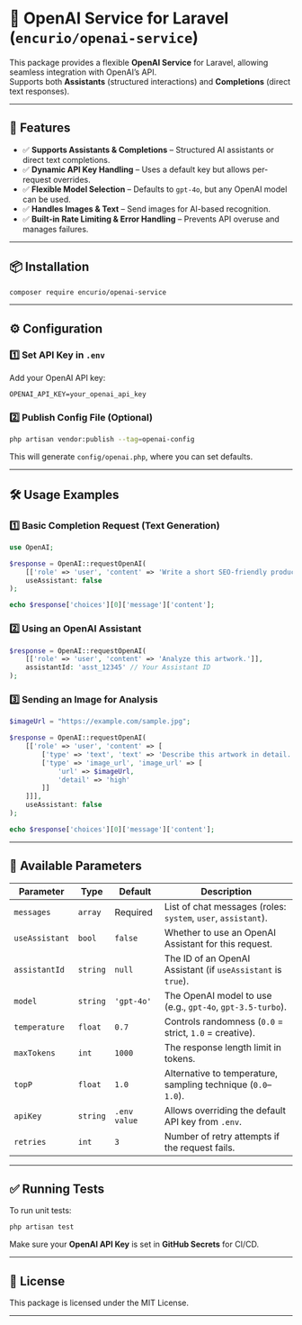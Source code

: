 # 🚀 OpenAI Service for Laravel (`encurio/openai-service`)

This package provides a flexible **OpenAI Service** for Laravel, allowing seamless integration with OpenAI’s API.  
Supports both **Assistants** (structured interactions) and **Completions** (direct text responses).  

---

## 📌 Features
- ✅ **Supports Assistants & Completions** – Structured AI assistants or direct text completions.
- ✅ **Dynamic API Key Handling** – Uses a default key but allows per-request overrides.
- ✅ **Flexible Model Selection** – Defaults to `gpt-4o`, but any OpenAI model can be used.
- ✅ **Handles Images & Text** – Send images for AI-based recognition.
- ✅ **Built-in Rate Limiting & Error Handling** – Prevents API overuse and manages failures.

---

## 📦 Installation
```bash
composer require encurio/openai-service
```

---

## ⚙️ Configuration

### 1️⃣ Set API Key in `.env`
Add your OpenAI API key:
```env
OPENAI_API_KEY=your_openai_api_key
```

### 2️⃣ Publish Config File (Optional)
```bash
php artisan vendor:publish --tag=openai-config
```
This will generate `config/openai.php`, where you can set defaults.

---

## 🛠️ Usage Examples

### 1️⃣ Basic Completion Request (Text Generation)
```php
use OpenAI;

$response = OpenAI::requestOpenAI(
    [['role' => 'user', 'content' => 'Write a short SEO-friendly product description.']],
    useAssistant: false
);

echo $response['choices'][0]['message']['content'];
```

### 2️⃣ Using an OpenAI Assistant
```php
$response = OpenAI::requestOpenAI(
    [['role' => 'user', 'content' => 'Analyze this artwork.']],
    assistantId: 'asst_12345' // Your Assistant ID
);
```

### 3️⃣ Sending an Image for Analysis
```php
$imageUrl = "https://example.com/sample.jpg";

$response = OpenAI::requestOpenAI(
    [['role' => 'user', 'content' => [
        ['type' => 'text', 'text' => 'Describe this artwork in detail.'],
        ['type' => 'image_url', 'image_url' => [
            'url' => $imageUrl,
            'detail' => 'high'
        ]]
    ]]],
    useAssistant: false
);

echo $response['choices'][0]['message']['content'];
```

---

## 🔧 Available Parameters
| Parameter       | Type      | Default      | Description |
|----------------|-----------|--------------|-------------|
| `messages`     | `array`   | Required     | List of chat messages (roles: `system`, `user`, `assistant`). |
| `useAssistant` | `bool`    | `false`      | Whether to use an OpenAI Assistant for this request. |
| `assistantId`  | `string`  | `null`       | The ID of an OpenAI Assistant (if `useAssistant` is `true`). |
| `model`        | `string`  | `'gpt-4o'`   | The OpenAI model to use (e.g., `gpt-4o`, `gpt-3.5-turbo`). |
| `temperature`  | `float`   | `0.7`        | Controls randomness (`0.0` = strict, `1.0` = creative). |
| `maxTokens`    | `int`     | `1000`       | The response length limit in tokens. |
| `topP`         | `float`   | `1.0`        | Alternative to temperature, sampling technique (`0.0`–`1.0`). |
| `apiKey`       | `string`  | `.env value` | Allows overriding the default API key from `.env`. |
| `retries`      | `int`     | `3`          | Number of retry attempts if the request fails. |

---

## ✅ Running Tests
To run unit tests:
```bash
php artisan test
```
Make sure your **OpenAI API Key** is set in **GitHub Secrets** for CI/CD.

---

## 📄 License
This package is licensed under the MIT License.

---
